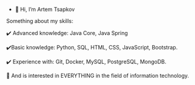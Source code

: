 - 👋 Hi, I’m Artem Tsapkov

Something about my skills:

✔️ Advanced knowledge: Java Core, Java Spring

✔️Basic knowledge: Python, SQL, HTML, CSS, JavaScript, Bootstrap.

✔️ Experience with: Git, Docker, MySQL, PostgreSQL, MongoDB.

🔖 And is interested in EVERYTHING in the field of information technology.

